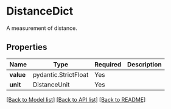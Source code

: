 # DistanceDict

A measurement of distance.

## Properties
| Name | Type | Required | Description |
| ------------ | ------------- | ------------- | ------------- |
**value** | pydantic.StrictFloat | Yes |  |
**unit** | DistanceUnit | Yes |  |


[[Back to Model list]](../../../../README.md#models-v2-link) [[Back to API list]](../../../../README.md#apis-v2-link) [[Back to README]](../../../../README.md)
